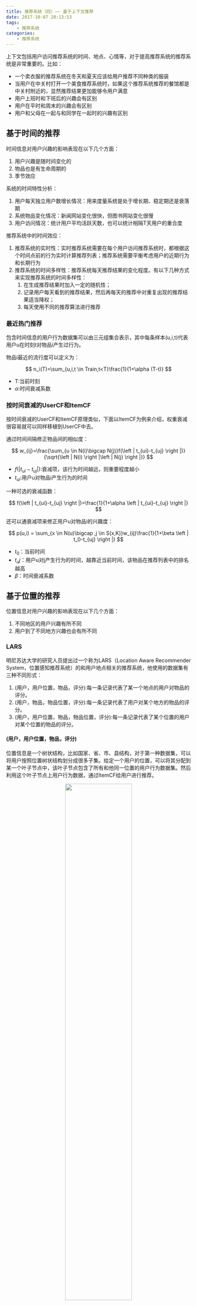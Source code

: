 ```yaml
---
title: 推荐系统（四）—— 基于上下文推荐
date: 2017-10-07 20:13:53
tags: 
    - 推荐系统
categories:
    - 推荐系统
---
```


上下文包括用户访问推荐系统的时间、地点、心情等，对于提高推荐系统的推荐系统是非常重要的。比如：

- 一个卖衣服的推荐系统在冬天和夏天应该给用户推荐不同种类的服装
- 当用户在中关村打开一个美食推荐系统时，如果这个推荐系统推荐的餐馆都是中关村附近的，显然推荐结果更加能够令用户满意
- 用户上班时和下班后的兴趣会有区别
- 用户在平时和周末的兴趣会有区别
- 用户和父母在一起与和同学在一起时的兴趣有区别

## 基于时间的推荐
时间信息对用户兴趣的影响表现在以下几个方面：

1. 用户兴趣是随时间变化的
2. 物品也是有生命周期的
3. 季节效应

系统的时间特性分析：

1. 用户每天独立用户数增长情况：用来度量系统是处于增长期、稳定期还是衰落期
2. 系统物品变化情况：新闻网站变化很快，但图书网站变化很慢
3. 用户访问情况：统计用户平均活跃天数，也可以统计相隔T天用户的重合度

推荐系统中的时间效应：

1. 推荐系统的实时性：实时推荐系统需要在每个用户访问推荐系统时，都根据这个时间点前的行为实时计算推荐列表；推荐系统需要平衡考虑用户的近期行为和长期行为
2. 推荐系统的时间多样性：推荐系统每天推荐结果的变化程度。有以下几种方式来实现推荐系统的时间多样性：
    1. 在生成推荐结果时加入一定的随机性；
    2. 记录用户每天看到的推荐结果，然后再每天的推荐中对重复出现的推荐结果适当降权；
    3. 每天使用不同的推荐算法进行推荐

### 最近热门推荐
包含时间信息的用户行为数据集可以由三元组集合表示，其中每条样本(u,i,t)代表用户u在时刻t对物品i产生过行为。

物品i最近的流行度可以定义为：

$$
n_i(T)=\sum_{u,i,t \in Train,t<T}\frac{1}{1+\alpha (T-t)}
$$

- T:当前时刻
- $\alpha$:时间衰减系数

### 按时间衰减的UserCF和ItemCF
按时间衰减的UserCF和ItemCF原理类似，下面以ItemCF为例来介绍，权重衰减很容易就可以同样移植到UserCF中去。

通过时间间隔修正物品间的相似度：

$$
w_{ij}=\frac{\sum_{u \in N(i)\bigcap N(j)}f(\left | t_{ui}-t_{uj} \right |)}{\sqrt{\left | N(i) \right |\left | N(j) \right |}}
$$

- $f(\left | t_{ui}-t_{uj} \right |)$:衰减项，该行为时间越远，则重要程度越小
- $t_{ui}$:用户u对物品i产生行为的时间

一种可选的衰减函数：

$$
f(\left | t_{ui}-t_{uj} \right |)=\frac{1}{1+\alpha \left | t_{ui}-t_{uj} \right |}
$$

还可以通衰减项来修正用户u对物品i的兴趣度：

$$
p(u,i) = \sum_{x \in N(u)\bigcap ,j \in S(x,K)}w_{ij}\frac{1}{1+\beta \left | t_0-t_{uj} \right |}
$$

- $t_0$：当前时间
- $t_uj$：用户u对j产生行为的时间，越靠近当前时间，该物品在推荐列表中的排名越高
- $\beta$：时间衰减系数

## 基于位置的推荐

位置信息对用户兴趣的影响表现在以下几个方面：

1. 不同地区的用户兴趣有所不同
2. 用户到了不同地方兴趣也会有所不同

### LARS
明尼苏达大学的研究人员提出过一个称为LARS（Location Aware Recommender System，位置感知推荐系统）的和用户地点相关的推荐系统，他使用的数据集有三种不同形式：

1. (用户，用户位置，物品，评分):每一条记录代表了某一个地点的用户对物品的评分。
2. (用户，物品，物品位置，评分):每一条记录代表了用户对某个地方的物品的评分。
3. (用户，用户位置，物品，物品位置，评分):每一条记录代表了某个位置的用户对某个位置的物品的评分。

#### (用户，用户位置，物品，评分)
位置信息是一个树状结构，比如国家、省、市、县结构，对于第一种数据集，可以将用户按照位置树状结构划分成很多子集。给定一个用户的位置，可以将其分配到某一个叶子节点中，该叶子节点包含了所有和他同一位置的用户行为数据集。然后利用这个叶子节点上用户行为数据，通过ItemCF给用户进行推荐。

<div align=center>
    <img src="https://likeitea-1257692904.cos.ap-guangzhou.myqcloud.com/liketea_blog/23-19-50.jpg" width="60%" heigh="60%"></img>
</div>

数据稀疏问题：每个叶子节点上用户数可能很少，从而无法训练出一个好的推荐算法；

金字塔模型：利用每个中间节点上的数据为用户生成一个推荐列表，最终的推荐列表是这一系列推荐列表的加权。金字塔深度是影响系统性能的一个重要指标

#### (用户，物品，物品位置，评分)
首先忽略物品的位置信息，利用ItemCF算法计算用户u对物品i的兴趣度p(u,i)，然后通过距离来惩罚兴趣度：

$$
p'(u,i)=p(u,i)-TravelPenalty(u,i)
$$

- $TravelPenalty(u,i)$:物品i的距离对兴趣度的惩罚，基本思想是计算物品i和用户u之前感兴趣的所有物品的距离的平均值(或最小值)。距离可以用欧式距离或者曼哈顿距离。

#### (用户，用户位置，物品，物品位置，评分)
给用户推荐那些离他较近，且与他之前感兴趣的物品相似的物品。

